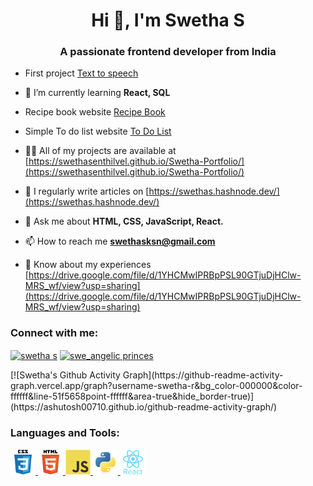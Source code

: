 <h1 align="center">Hi 👋, I'm Swetha S</h1>
<h3 align="center">A passionate frontend developer from India</h3>

- First project [Text to speech](https://swethasenthilvel.github.io/Text-to-speak-converter/)

- 🌱 I’m currently learning **React, SQL**

- Recipe book website [Recipe Book](https://swethasenthilvel.github.io/Recipe-Book/)

- Simple To do list website [To Do List](https://swethasenthilvel.github.io/To-Do-List/)

- 👨‍💻 All of my projects are available at [https://swethasenthilvel.github.io/Swetha-Portfolio/](https://swethasenthilvel.github.io/Swetha-Portfolio/)

- 📝 I regularly write articles on [https://swethas.hashnode.dev/](https://swethas.hashnode.dev/)

- 💬 Ask me about **HTML, CSS, JavaScript, React.**

- 📫 How to reach me **swethasksn@gmail.com**

- 📄 Know about my experiences [https://drive.google.com/file/d/1YHCMwIPRBpPSL90GTjuDjHClw-MRS_wf/view?usp=sharing](https://drive.google.com/file/d/1YHCMwIPRBpPSL90GTjuDjHClw-MRS_wf/view?usp=sharing)

<h3 align="left">Connect with me:</h3>
<p align="left">
<a href="https://linkedin.com/in/swetha s" target="blank"><img align="center" src="https://raw.githubusercontent.com/rahuldkjain/github-profile-readme-generator/master/src/images/icons/Social/linked-in-alt.svg" alt="swetha s" height="30" width="40" /></a>
<a href="https://instagram.com/swe_angelic princes" target="blank"><img align="center" src="https://raw.githubusercontent.com/rahuldkjain/github-profile-readme-generator/master/src/images/icons/Social/instagram.svg" alt="swe_angelic princes" height="30" width="40" /></a>
</p>
[![Swetha's Github Activity Graph](https://github-readme-activity-graph.vercel.app/graph?username-swetha-r&bg_color-000000&color-ffffff&line-51f5658point-ffffff&area-true&hide_border-true)](https://ashutosh00710.github.io/github-readme-activity-graph/)
<h3 align="left">Languages and Tools:</h3>
<p align="left"> <a href="https://www.w3schools.com/css/" target="_blank" rel="noreferrer"> <img src="https://raw.githubusercontent.com/devicons/devicon/master/icons/css3/css3-original-wordmark.svg" alt="css3" width="40" height="40"/> </a> <a href="https://www.w3.org/html/" target="_blank" rel="noreferrer"> <img src="https://raw.githubusercontent.com/devicons/devicon/master/icons/html5/html5-original-wordmark.svg" alt="html5" width="40" height="40"/> </a> <a href="https://developer.mozilla.org/en-US/docs/Web/JavaScript" target="_blank" rel="noreferrer"> <img src="https://raw.githubusercontent.com/devicons/devicon/master/icons/javascript/javascript-original.svg" alt="javascript" width="40" height="40"/> </a> <a href="https://www.python.org" target="_blank" rel="noreferrer"> <img src="https://raw.githubusercontent.com/devicons/devicon/master/icons/python/python-original.svg" alt="python" width="40" height="40"/> </a> <a href="https://reactjs.org/" target="_blank" rel="noreferrer"> <img src="https://raw.githubusercontent.com/devicons/devicon/master/icons/react/react-original-wordmark.svg" alt="react" width="40" height="40"/> </a> </p>

